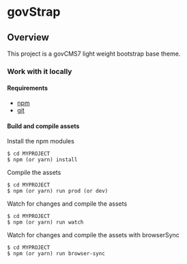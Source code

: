 # govStrap

## Overview

This project is a govCMS7 light weight bootstrap base theme.

### Work with it locally

#### Requirements
- [npm](https://www.npmjs.com/)
- [git](https://git-scm.com/)

#### Build and compile assets

Install the npm modules

    $ cd MYPROJECT
    $ npm (or yarn) install

Compile the assets

    $ cd MYPROJECT
    $ npm (or yarn) run prod (or dev)

Watch for changes and compile the assets

    $ cd MYPROJECT
    $ npm (or yarn) run watch

Watch for changes and compile the assets with browserSync

    $ cd MYPROJECT
    $ npm (or yarn) run browser-sync
